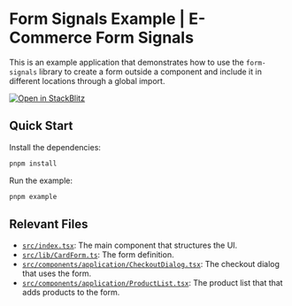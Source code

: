 # Form Signals Example | E-Commerce Form Signals

This is an example application that demonstrates how to use the `form-signals` library to create a form outside a component and include it in different locations through a global import.

[![Open in StackBlitz](https://developer.stackblitz.com/img/open_in_stackblitz.svg)](https://stackblitz.com/fork/github/gutentag2012/form-signals/tree/main/examples/react/e-commerce-form-signals?startScript=example&title=Form%20Signals%20&#124;%20E-Commerce%20Example)

## Quick Start

Install the dependencies:

```bash
pnpm install
```

Run the example:

```bash
pnpm example
```

## Relevant Files

- [`src/index.tsx`](src/index.tsx): The main component that structures the UI.
- [`src/lib/CardForm.ts`](src/lib/CartForm.ts): The form definition.
- [`src/components/application/CheckoutDialog.tsx`](src/components/application/CheckoutDialog.tsx): The checkout dialog that uses the form.
- [`src/components/application/ProductList.tsx`](src/components/application/ProductList.tsx): The product list that that adds products to the form.
